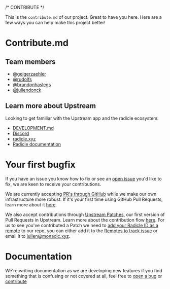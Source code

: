 /* CONTRIBUTE */

This is the `contribute.md` of our project. Great to have you here. Here are a few
ways you can help make this project better!

# Contribute.md

## Team members

* [@geigerzaehler][gz]
* [@rudolfs][ru]
* [@brandonhaslegs][bhl]
* [@juliendonck][jd]

## Learn more about Upstream

Looking to get familiar with the Upstream app and the radicle ecosystem:

* [DEVELOPMENT.md][dmd]
* [Discord][dc]
* [radicle.xyz][ra]
* [Radicle documentation][rd]

<!-- # Bug triage

This sections explains how bug triaging is done for your project. Help beginners by including examples to good bug reports and providing them questions they should look to answer.

* You can help report bugs by filing them here:
* You can look through the existing bugs here:

* You can help us diagnose and fix existing bugs by asking and providing answers for the following:

  * Is the bug reproducible as explained?
  * Is it reproducible in other environments (for instance, on different browsers or devices)?
  * Are the steps to reproduce the bug clear? If not, can you describe how you might reproduce it?
  * What tags should the bug have?
  * Is this bug something you have run into? Would you appreciate it being looked into faster?

* You can close fixed bugs by testing old tickets to see if they are still happening.
* You can update our changelog here:
* You can remove duplicate bug reports by: -->

# Your first bugfix

If you have an issue you know how to fix or see an [open issue][oi] you'd like
to fix, we are keen to receive your contributions.

We are currently accepting [PR's through GitHub][pr] while we make our own
infrastructure more robust. If it's your first time using GitHub Pull Requests,
learn more about it [here][ghf].

We also accept contributions through [Upstream Patches][up], our first version
of Pull Requests in Upstream. Learn more about the contribution flow [here][cbf].
For us to see you've contributed a Patch we need to [add your Radicle ID as a
remote][ar] to our repo, you can either add it to the [Remotes to track
issue][rtr] or email it to [julien@monadic.xyz][mt].

# Documentation

We're writing documentation as we are developing new features if you find
something that is confusing or not covered at all, feel free to [open a bug][ob]
or [contribute][cd]



[gz]: https://github.com/geigerzaehler
[ru]: https://github.com/rudolfs
[bhl]: https://github.com/brandonhaslegs
[jd]: https://github.com/juliendonck

[dmd]: DEVELOPMENT.md
[dc]: https://discord.gg/HRdnwAwGbG
[ra]: https://radicle.xyz
[rd]: https://docs.radicle.xyz

[oi]: https://github.com/radicle-dev/radicle-docs/issues
[pr]: https://github.com/radicle-dev/radicle-upstream/pulls
[ghf]: https://guides.github.com/introduction/flow/
[up]: http://docs.radicle.xyz/docs/using-radicle/creating-patches
[cbf]: https://docs.radicle.xyz/docs/using-radicle/overview
[ar]: http://docs.radicle.xyz/docs/using-radicle/tracking-and-viewing#adding-remotes
[rtr]: https://github.com/radicle-dev/radicle-docs/issues/###
[mt]: mailto:julien@monadic.xyz

[ob]: https://github.com/radicle-dev/radicle-docs/issues/new/choose
[cd]: https://github.com/radicle-dev/radicle-docs#readme
